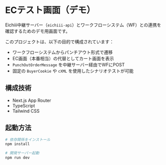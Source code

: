 # ECテスト画面（デモ）

Eichiii中継サーバー（`eichiii-api`）とワークフローシステム（WF）との連携を確認するためのデモ用画面です。

このプロジェクトは、以下の目的で構成されています：

- ワークフローシステムからパンチアウト形式で遷移
- EC画面（本番相当）の代替としてカート画面を表示
- `PunchOutOrderMessage` を中継サーバー経由でWFにPOST
- 固定の `BuyerCookie` や `cXML` を使用したシナリオテストが可能

## 構成技術

- Next.js App Router
- TypeScript
- Tailwind CSS

## 起動方法

```bash
# 依存関係をインストール
npm install

# 開発サーバー起動
npm run dev